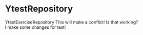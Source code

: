 # YtestRepository
YtestExerciseRepository
This will make a conflict! Is that working?
<br>
I make some changes for test!
</br>
